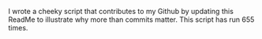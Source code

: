I wrote a cheeky script that contributes to my Github by updating this ReadMe to illustrate why more than commits matter. This script has run 655 times.